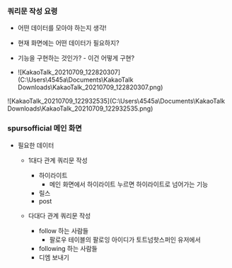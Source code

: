 ### 쿼리문 작성 요령

- 어떤 데이터를 모아야 하는지 생각!
- 현재 화면에는 어떤 데이터가 필요하지?



- 기능을 구현하는 것인가? - 이건 어떻게 구현?
- ![KakaoTalk_20210709_122820307](C:\Users\4545a\Documents\KakaoTalk Downloads\KakaoTalk_20210709_122820307.png)

![KakaoTalk_20210709_122932535](C:\Users\4545a\Documents\KakaoTalk Downloads\KakaoTalk_20210709_122932535.png)

### spursofficial 메인 화면

- 필요한 데이터

  - 1대다 관계 쿼리문 작성
    - 하이라이트
      - 메인 화면에서 하이라이트 누르면 하이라이트로 넘어가는 기능
    - 릴스
    - post

  - 다대다 관계 쿼리문 작성
    - follow 하는 사람들
      - 팔로우 테이블의 팔로잉 아이디가 토트넘핫스퍼인 유저에서 
    - following 하는 사람들
    - 디엠 보내기
